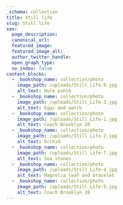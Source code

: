 ```yaml
---
_schema: collection
title: Still life
slug: Still life
seo:
  page_description:
  canonical_url:
  featured_image:
  featured_image_alt:
  author_twitter_handle:
  open_graph_type:
  no_index: false
content_blocks:
  - _bookshop_name: collection/photo
    image_path: /uploads/Still_Life-6.jpg
    alt_text: Hole punch
  - _bookshop_name: collection/photo
    image_path: /uploads/Still_Life-3.jpg
    alt_text: Eggs and watch
  - _bookshop_name: collection/photo
    image_path: /uploads/Still_Life-1.jpg
    alt_text: Coach Brooklyn 28
  - _bookshop_name: collection/photo
    image_path: /uploads/Still_Life-2.jpg
    alt_text: Orchid
  - _bookshop_name: collection/photo
    image_path: /uploads/Still_Life-7.jpg
    alt_text: Sea stones
  - _bookshop_name: collection/photo
    image_path: /uploads/Still_Life-4.jpg
    alt_text: Magnolia leaf and bracelet
  - _bookshop_name: collection/photo
    image_path: /uploads/Still_Life-5.jpg
    alt_text: Coach Brooklyn 28
---
```

